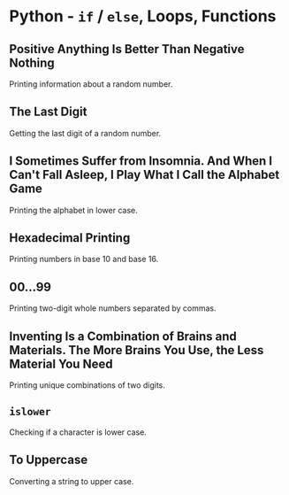 # Python - `if` / `else`, Loops, Functions

## Positive Anything Is Better Than Negative Nothing
Printing information about a random number.

## The Last Digit
Getting the last digit of a random number.

## I Sometimes Suffer from Insomnia. And When I Can't Fall Asleep, I Play What I Call the Alphabet Game
Printing the alphabet in lower case.

## Hexadecimal Printing
Printing numbers in base 10 and base 16.

## 00...99
Printing two-digit whole numbers separated by commas.

## Inventing Is a Combination of Brains and Materials. The More Brains You Use, the Less Material You Need
Printing unique combinations of two digits.

## `islower`
Checking if a character is lower case.

## To Uppercase
Converting a string to upper case.
